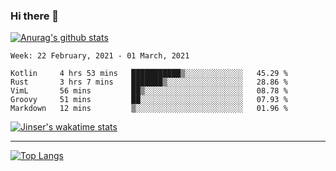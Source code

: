 ### Hi there 👋

[![Anurag's github stats](https://github-readme-stats.vercel.app/api?username=jinserrr&show_icons=true)](https://github.com/anuraghazra/github-readme-stats)


<!--START_SECTION:waka-->
```text
Week: 22 February, 2021 - 01 March, 2021

Kotlin     4 hrs 53 mins   ███████████▒░░░░░░░░░░░░░   45.29 % 
Rust       3 hrs 7 mins    ███████▒░░░░░░░░░░░░░░░░░   28.86 % 
VimL       56 mins         ██▒░░░░░░░░░░░░░░░░░░░░░░   08.78 % 
Groovy     51 mins         ██░░░░░░░░░░░░░░░░░░░░░░░   07.93 % 
Markdown   12 mins         ▒░░░░░░░░░░░░░░░░░░░░░░░░   01.96 % 
```
<!--END_SECTION:waka-->

[![Jinser's wakatime stats](https://github-readme-stats.vercel.app/api/wakatime?username=jinser)](https://github.com/anuraghazra/github-readme-stats)

***

[![Top Langs](https://github-readme-stats.vercel.app/api/top-langs/?username=jinserrr)](https://github.com/anuraghazra/github-readme-stats)
